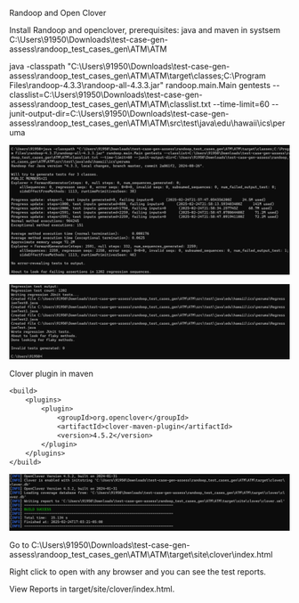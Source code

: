 Randoop and Open Clover

Install Randoop and openclover, prerequisites: java and maven in systsem
C:\Users\91950\Downloads\test-case-gen-assess\randoop_test_cases_gen\ATM\ATM

java -classpath "C:\Users\91950\Downloads\test-case-gen-assess\randoop_test_cases_gen\ATM\ATM\target\classes;C:\Program Files\randoop-4.3.3\randoop-all-4.3.3.jar" randoop.main.Main gentests --classlist=C:\Users\91950\Downloads\test-case-gen-assess\randoop_test_cases_gen\ATM\ATM\classlist.txt --time-limit=60 --junit-output-dir=C:\Users\91950\Downloads\test-case-gen-assess\randoop_test_cases_gen\ATM\ATM\src\test\java\edu\hawaii\ics\peruma

![img.png](img.png)

![img_1.png](img_1.png)

Clover plugin in maven

    <build>
        <plugins>
            <plugin>
                <groupId>org.openclover</groupId>
                <artifactId>clover-maven-plugin</artifactId>
                <version>4.5.2</version>
            </plugin>
        </plugins>
    </build>

![img_2.png](img_2.png)

Go to C:\Users\91950\Downloads\test-case-gen-assess\randoop_test_cases_gen\ATM\ATM\target\site\clover\index.html

Right click to open with any browser and you can see the test reports.

View Reports in target/site/clover/index.html.